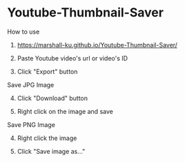# Youtube-Thumbnail-Saver

How to use

1. https://marshall-ku.github.io/Youtube-Thumbnail-Saver/

2. Paste Youtube video's url or video's ID

3. Click "Export" button

Save JPG Image


4. Click "Download" button

5. Right click on the image and save

Save PNG Image


4. Right click the image

5. Click "Save image as..."

